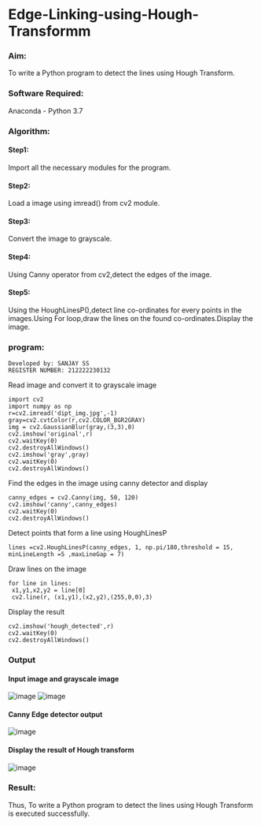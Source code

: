 # Edge-Linking-using-Hough-Transformm
### Aim:
To write a Python program to detect the lines using Hough Transform.

### Software Required:
Anaconda - Python 3.7

### Algorithm:
#### Step1:
Import all the necessary modules for the program.

#### Step2:
Load a image using imread() from cv2 module.

#### Step3:
Convert the image to grayscale.

#### Step4:
Using Canny operator from cv2,detect the edges of the image.

#### Step5:
Using the HoughLinesP(),detect line co-ordinates for every points in the images.Using For loop,draw the lines on the found co-ordinates.Display the image.

### program:
```
Developed by: SANJAY SS
REGISTER NUMBER: 212222230132
```
Read image and convert it to grayscale image
```
import cv2
import numpy as np
r=cv2.imread('dipt_img.jpg',-1)
gray=cv2.cvtColor(r,cv2.COLOR_BGR2GRAY)
img = cv2.GaussianBlur(gray,(3,3),0)
cv2.imshow('original',r)
cv2.waitKey(0)
cv2.destroyAllWindows()
cv2.imshow('gray',gray)
cv2.waitKey(0)
cv2.destroyAllWindows()

```
Find the edges in the image using canny detector and display
```
canny_edges = cv2.Canny(img, 50, 120)
cv2.imshow('canny',canny_edges)
cv2.waitKey(0)
cv2.destroyAllWindows()
```

Detect points that form a line using HoughLinesP
```
lines =cv2.HoughLinesP(canny_edges, 1, np.pi/180,threshold = 15, minLineLength =5 ,maxLineGap = 7)

```

Draw lines on the image
```
for line in lines:
 x1,y1,x2,y2 = line[0]
 cv2.line(r, (x1,y1),(x2,y2),(255,0,0),3)
```


Display the result
```
cv2.imshow('hough_detected',r)
cv2.waitKey(0)
cv2.destroyAllWindows()
```

### Output

#### Input image and grayscale image
![image](https://github.com/user-attachments/assets/caabbeca-971e-466e-b10e-df86f8d5d581)
![image](https://github.com/user-attachments/assets/ef622d9f-64fc-438c-a1ca-9e38ff373a15)


#### Canny Edge detector output
![image](https://github.com/user-attachments/assets/ac239b54-f02e-407a-913c-4ba306a0d6eb)


#### Display the result of Hough transform
![image](https://github.com/user-attachments/assets/8ff2259e-93e7-4d7a-a399-1b9c51c5c299)

### Result:
Thus, To write a Python program to detect the lines using Hough Transform is executed successfully.

